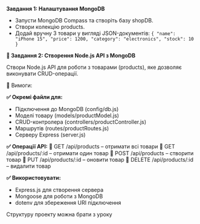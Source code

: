 **Завдання 1: Налаштування MongoDB**

* Запусти MongoDB Compass та створіть базу shopDB.
* Створи колекцію products.
* Додай вручну 3 товари у вигляді JSON-документів:
  `{
  "name": "iPhone 15",
  "price": 1200,
  "category": "electronics",
  "stock": 10
  }`

**🔹 Завдання 2: Створення Node.js API з MongoDB**

Створи Node.js API для роботи з товарами (products), яке дозволяє виконувати CRUD-операції.

📌 Вимоги:

**✅ Окремі файли для:**
* Підключення до MongoDB (config/db.js)
* Моделі товару (models/productModel.js)
* CRUD-контролера (controllers/productController.js)
* Маршрутів (routes/productRoutes.js)
* Серверу Express (server.js)

**✅ Операції API:**
🔹 GET /api/products – отримати всі товари
🔹 GET /api/products/:id – отримати один товар
🔹 POST /api/products – створити товар
🔹 PUT /api/products/:id – оновити товар
🔹 DELETE /api/products/:id – видалити товар

**✅ Використовувати:**
* Express.js для створення сервера
* Mongoose для роботи з MongoDB
* dotenv для збереження URI підключення

Структуру проекту можна брати з уроку